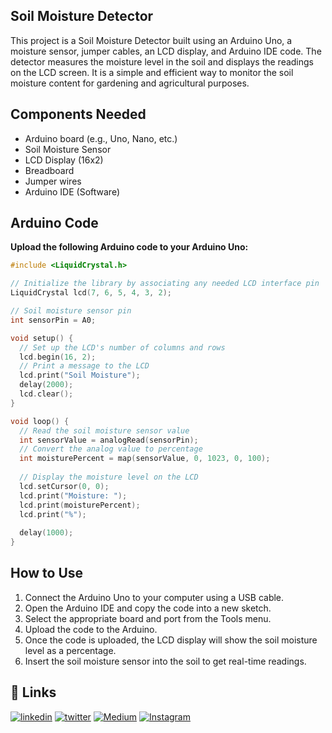 
## Soil Moisture Detector


This project is a Soil Moisture Detector built using an Arduino Uno, a moisture sensor, jumper cables, an LCD display, and Arduino IDE code. The detector measures the moisture level in the soil and displays the readings on the LCD screen. It is a simple and efficient way to monitor the soil moisture content for gardening and agricultural purposes.


## Components Needed

- Arduino board (e.g., Uno, Nano, etc.)
- Soil Moisture Sensor
- LCD Display (16x2)
- Breadboard
- Jumper wires
- Arduino IDE (Software)
## Arduino Code

**Upload the following Arduino code to your Arduino Uno:**

```cpp
#include <LiquidCrystal.h>

// Initialize the library by associating any needed LCD interface pin
LiquidCrystal lcd(7, 6, 5, 4, 3, 2);

// Soil moisture sensor pin
int sensorPin = A0;

void setup() {
  // Set up the LCD's number of columns and rows
  lcd.begin(16, 2);
  // Print a message to the LCD
  lcd.print("Soil Moisture");
  delay(2000);
  lcd.clear();
}

void loop() {
  // Read the soil moisture sensor value
  int sensorValue = analogRead(sensorPin);
  // Convert the analog value to percentage
  int moisturePercent = map(sensorValue, 0, 1023, 0, 100);
  
  // Display the moisture level on the LCD
  lcd.setCursor(0, 0);
  lcd.print("Moisture: ");
  lcd.print(moisturePercent);
  lcd.print("%");
  
  delay(1000);
}

```


## How to Use

1. Connect the Arduino Uno to your computer using a USB cable.
2. Open the Arduino IDE and copy the code into a new sketch.
3. Select the appropriate board and port from the Tools menu.
4. Upload the code to the Arduino.
5. Once the code is uploaded, the LCD display will show the soil moisture level as a percentage.
6. Insert the soil moisture sensor into the soil to get real-time readings.



## 🔗 Links

[![linkedin](https://img.shields.io/badge/linkedin-0A66C2?style=for-the-badge&logo=linkedin&logoColor=white)](www.linkedin.com/in/sooryanarayan)
[![twitter](https://img.shields.io/badge/twitter-1DA1F2?style=for-the-badge&logo=twitter&logoColor=white)](https://x.com/knowsoorya)
[![Medium](https://img.shields.io/badge/Medium-12100E?style=for-the-badge&logo=medium&logoColor=white)](https://medium.com/@sooryah)
[![Instagram](https://img.shields.io/badge/Instagram-%23E4405F.svg?style=for-the-badge&logo=Instagram&logoColor=white)](https://www.instagram.com/sooryeahhh/)
